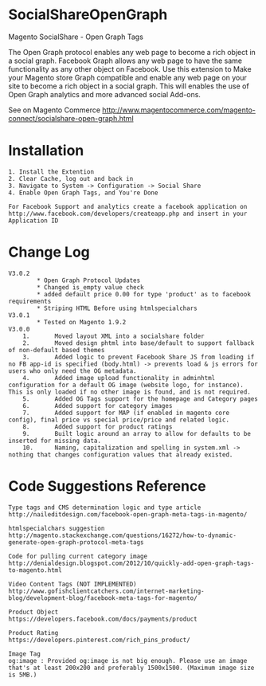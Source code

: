 SocialShareOpenGraph
====================

Magento SocialShare - Open Graph Tags

The Open Graph protocol enables any web page to become a rich object in a social graph. 
Facebook Graph allows any web page to have the same functionality as any other object on Facebook. 
Use this extension to Make your Magento store Graph compatible and enable any web page on your site to become a rich object in a social graph. 
This will enables the use of Open Graph analytics and more advanced social Add-ons.

See on Magento Commerce http://www.magentocommerce.com/magento-connect/socialshare-open-graph.html


Installation 
====================

    1. Install the Extention
    2. Clear Cache, log out and back in
    3. Navigate to System -> Configuration -> Social Share
    4. Enable Open Graph Tags, and You're Done

	For Facebook Support and analytics create a facebook application on http://www.facebook.com/developers/createapp.php and insert in your Application ID
	
Change Log	
====================
	V3.0.2
			* Open Graph Protocol Updates
			* Changed is_empty value check
			* added default price 0.00 for type 'product' as to facebook requirements
			* Striping HTML Before using htmlspecialchars
	V3.0.1		
			* Tested on Magento 1.9.2
	V3.0.0
		1.       Moved layout XML into a socialshare folder
		2.       Moved design phtml into base/default to support fallback of non-default based themes
		3.       Added logic to prevent Facebook Share JS from loading if no FB app-id is specified (body.html) -> prevents load & js errors for users who only need the OG metadata.
		4.       Added image upload functionality in adminhtml configuration for a default OG image (website logo, for instance). This is only loaded if no other image is found, and is not required.
		5.       Added OG Tags support for the homepage and Category pages
		6.       Added support for category images
		7.       Added support for MAP (if enabled in magento core config), final price vs special price/price and related logic.
		8.       Added support for product ratings
		9.       Built logic around an array to allow for defaults to be inserted for missing data.
		10.      Naming, capitalization and spelling in system.xml -> nothing that changes configuration values that already existed.

	
	
Code Suggestions Reference  
====================

	Type tags and CMS determination logic and type article
	http://naileditdesign.com/facebook-open-graph-meta-tags-in-magento/
	
	htmlspecialchars suggestion
	http://magento.stackexchange.com/questions/16272/how-to-dynamic-generate-open-graph-protocol-meta-tags
	
	Code for pulling current category image
	http://denialdesign.blogspot.com/2012/10/quickly-add-open-graph-tags-to-magento.html
	
	Video Content Tags (NOT IMPLEMENTED)
	http://www.gofishclientcatchers.com/internet-marketing-blog/development-blog/facebook-meta-tags-for-magento/

	Product Object
	https://developers.facebook.com/docs/payments/product
	
	Product Rating
	https://developers.pinterest.com/rich_pins_product/
	
	Image Tag
	og:image : Provided og:image is not big enough. Please use an image that's at least 200x200 and preferably 1500x1500. (Maximum image size is 5MB.) 
	
	